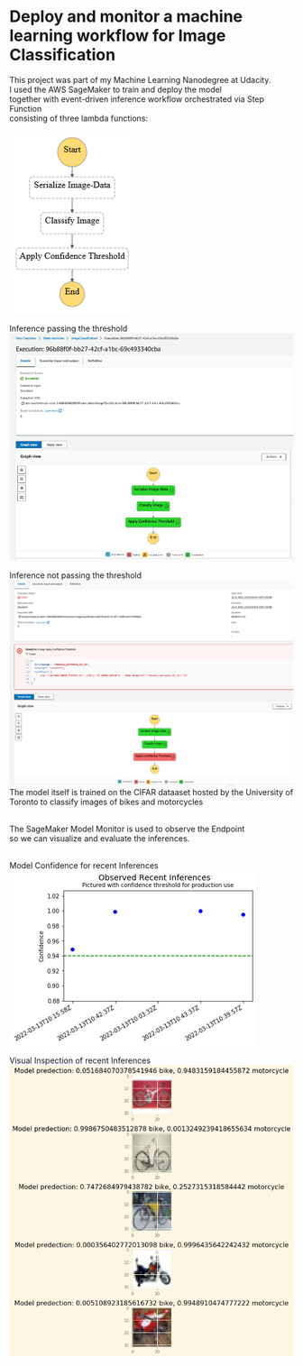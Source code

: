 # Deploy and monitor a machine learning workflow for Image Classification

This project was part of my Machine Learning Nanodegree at Udacity.<br>
I used the AWS SageMaker to train and deploy the model<br>
together with event-driven inference workflow orchestrated via Step Function <br>
consisting of three lambda functions: <br>

![Step Function Workflow](lambdas/inference-workflow.png "Step Function Workflow")

Inference passing the threshold
![Inference passing the threshold](assets/inference_successful_execution.png "Inference passing threshold")

Inference not passing the threshold
![Inference not passing the threshold](assets/inference_execution_not_passing_confidence_threshold.png "Inference not passing the threshold")
<br>
The model itself is trained on the CIFAR dataaset hosted by the University of Toronto
to classify images of bikes and motorcycles

<br>
The SageMaker Model Monitor is used to observe the Endpoint<br>
so we can visualize and evaluate the inferences.<br><br>

Model Confidence for recent Inferences
![Model Confidence for recent Inferences](assets/Confidence_Threshold_Recent_Inferences.png "Model Confidence for recent Inferences")

Visual Inspection of recent Inferences
![Visual Inspection of recent Inferences](assets/Visual_Inspection_Recent_Inferences.png "Visual Inspection of recent Inferences")
